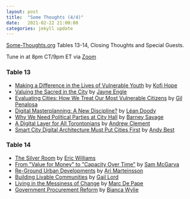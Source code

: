 ```yaml
---
layout: post
title:  "Some Thoughts (4/4)"
date:   2021-02-22 21:00:00
categories: jekyll update
---
```


[Some-Thoughts.org](https://some-thoughts.org/) Tables 13-14, Closing Thoughts and Special Guests.

Tune in at 8pm CT/9pm ET via [Zoom](https://harvard.zoom.us/j/97704612486)

### Table 13

- [Making a Difference in the Lives of Vulnerable Youth](https://some-thoughts.org/hope.html) by [Kofi Hope](https://some-thoughts.org/hope.html)
- [Valuing the Sacred in the City](https://some-thoughts.org/engle.html) by [Jayne Engle](https://some-thoughts.org/engle.html)
- [Evaluating Cities: How We Treat Our Most Vulnerable Citizens](https://some-thoughts.org/penalosa.html) by [Gil Penalosa](https://some-thoughts.org/penalosa.html)
- [Digital Masterplanning: A New Discipline?](https://some-thoughts.org/doody.html) by [Léan Doody](https://some-thoughts.org/doody.html)
- [Why We Need Political Parties at City Hall](https://some-thoughts.org/savage.html) by [Barney Savage](https://some-thoughts.org/savage.html)
- [A Digital Layer for All Torontonians](https://some-thoughts.org/clement.html) by [Andrew Clement](https://some-thoughts.org/clement.html)
- [Smart City Digital Architecture Must Put Cities First](https://some-thoughts.org/best.html) by [Andy Best](https://some-thoughts.org/best.html)

### Table 14

- [The Silver Room](https://some-thoughts.org/ericwilliams.html) by [Eric Williams](https://some-thoughts.org/ericwilliams.html)
- [From &quot;Value for Money&quot; to &quot;Capacity Over Time&quot;](https://some-thoughts.org/mcgarva.html) by [Sam McGarva](https://some-thoughts.org/mcgarva.html)
- [Re-Ground Urban Developments](https://some-thoughts.org/marteinsson.html) by [Ari Marteinsson](https://some-thoughts.org/marteinsson.html)
- [Building Livable Communities](https://some-thoughts.org/lord.html) by [Gail Lord](https://some-thoughts.org/lord.html)
- [Living in the Messiness of Change](https://some-thoughts.org/pape.html) by [Marc De Pape](https://some-thoughts.org/pape.html)
- [Government Procurement Reform](https://some-thoughts.org/wylie.html) by [Bianca Wylie](https://some-thoughts.org/wylie.html)
